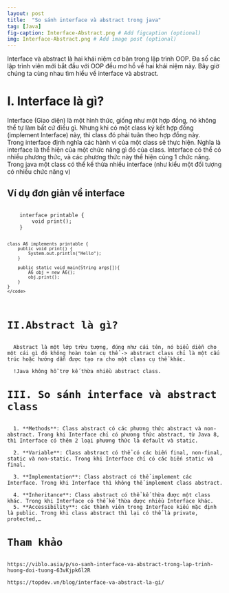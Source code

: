 ```yaml
---
layout: post
title:  "So sánh interface và abstract trong java"
tag: [Java]
fig-caption: Interface-Abstract.png # Add figcaption (optional)
img: Interface-Abstract.png # Add image post (optional)
---
```


Interface và abstract là hai khái niệm cơ bản trong lập trình OOP. Đa số các lập trình viên mới bắt đầu với OOP đều mơ hồ về hai khái niệm này. Bây giờ chúng ta cùng nhau tìm hiểu về interface và abstract.
<h1>I. Interface là gì?</h1>
  Interface (Giao diện) là một hình thức, giống như một hợp đồng, nó không thể tự làm bất cứ điều gì. Nhưng khi có một class ký kết hợp     đồng (implement Interface) này, thì class đó phải tuân theo hợp đồng này.<br>
  Trong interface định nghĩa các hành vi của một class sẽ thực hiện. Nghĩa là interface là thể hiện của một chức năng gì đó của class.       Interface có thể có nhiều phương thức, và các phương thức này thể hiện cùng 1 chức năng.<br>
  Trong java một class có thể kế thừa nhiều interface (như kiểu một đối tượng có nhiều chức năng v)
  <h2>Ví dụ đơn giản về interface</h2>
    <code>
    interface printable {  
        void print();  
    } 
   
    class A6 implements printable {  
        public void print() {
            System.out.println("Hello");
        }  
   
        public static void main(String args[]){  
            A6 obj = new A6();  
            obj.print();  
        }
    }   
    </code>
<h1>II.Abstract là gì?</h1>
  Abstract là một lớp trừu tượng, đúng như cái tên, nó biểu diễn cho một cái gì đó không hoàn toàn cụ thể -> abstract class chỉ là một cấu   trúc hoặc hướng dẫn được tạo ra cho một class cụ thể khác.<br>
  !Java không hỗ trợ kế thừa nhiều abstract class.
<h1>III. So sánh interface và abstract class</h1>
  1. **Methods**: Class abstract có các phương thức abstract và non-abstract. Trong khi Interface chỉ có phương thức abstract, từ Java 8, thì Interface có thêm 2 loại phương thức là default và static.<br>
  2. **Variable**: Class abstract có thể có các biến final, non-final, static và non-static. Trong khi Interface chỉ có các biến static và final.<br>
  3. **Implementation**: Class abstract có thể implement các Interface. Trong khi Interface thì không thể implement class abstract.<br>
  4. **Inheritance**: Class abstract có thể kế thừa được một class khác. Trong khi Interface có thể kế thừa được nhiều Interface khác.
  5. **Accessibility**: các thành viên trong Interface kiếu mặc định là public. Trong khi class abstract thì lại có thể là private, protected,…
<h1>Tham khảo</h1>
https://viblo.asia/p/so-sanh-interface-va-abstract-trong-lap-trinh-huong-doi-tuong-63vKjpk6l2R<br>
https://topdev.vn/blog/interface-va-abstract-la-gi/
